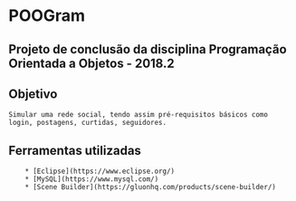 # POOGram
## Projeto de conclusão da disciplina Programação Orientada a Objetos - 2018.2

 ## Objetivo
    Simular uma rede social, tendo assim pré-requisitos básicos como login, postagens, curtidas, seguidores.

 ## Ferramentas utilizadas
 		* [Eclipse](https://www.eclipse.org/)
 		* [MySQL](https://www.mysql.com/)
 		* [Scene Builder](https://gluonhq.com/products/scene-builder/)


